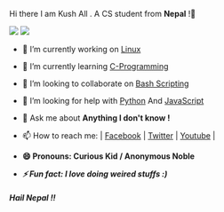  Hi there I am Kush All . A CS student from <b>Nepal</b> !👋
 
<img src="https://c.tenor.com/5ry-200hErMAAAAM/hacker-hacker-man.gif">   <img src="https://mir-s3-cdn-cf.behance.net/project_modules/disp/00ed5819071101.562d48fd36e19.gif">



- 🔭 I’m currently working on <a href="https://linux.org/">Linux</a>

- 🌱 I’m currently learning <a href="https://en.wikipedia.org/wiki/C_(programming_language)">C-Programming</a>

- 👯 I’m looking to collaborate on <a href="https://www.gnu.org/software/bash/">Bash Scripting</a>

- 🤔 I’m looking for help with <a href="https://www.python.org/">Python</a> And <a href="https://www.javascript.com/">JavaScript</a>

- 💬 Ask me about <b>Anything I don't know !</b>

- 📫 How to reach me: |  <a href="https://facebook.com/AnonymousNoble">Facebook</a>  |  <a href="https://twitter.com/itsSSRianKushal">Twitter</a>  |  <a href="https://www.youtube.com/channel/UCRKZaQAJ9yoAf8dqg6_Cjyw">Youtube</a>  | 

- <b>😄 Pronouns: Curious Kid / Anonymous Noble</b>

- <b><i> ⚡ Fun fact: I love doing weired stuffs :)</b></i>
<h5>Hail Nepal !!</h5>



